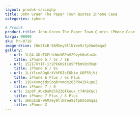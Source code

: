 ```yaml
---
layout: produk-casinghp
title: John Green The Paper Town Quotes iPhone Case
categories: iphone

# Produk
product-title: John Green The Paper Town Quotes iPhone Case
harga: 90000
sku: hn-0718
image-drive: 1Hm3IsB-9AMXey9llNYee9ifpDAo0mqaZ
gallery:
  - url: 1LQA-XDrTGFLhUWxVRPoVZ9vyh0uKuxXu
    title: iPhone 5 / 5s / SE
  - url: 15II7XY1T-jr2Pk6K9iCo5PfbmVdddKqH
    title: iPhone 6 / 6s
  - url: 1LiYlcm8OqOrXVhFOIeEGbim_GKP5RjVi
    title: iPhone 6 Plus / 6s Plus
  - url: 1j8xXvmgjdySbqbYvmdn203PR41kkupuZ
    title: iPhone 7 / 8
  - url: 1sp0T_AUk8aM25hZZQTkeux_t74hBXGcl
    title: iPhone 7 Plus / 8 Plus
  - url: 1Hm3IsB-9AMXey9llNYee9ifpDAo0mqaZ
    title: iPhone X
---
```

